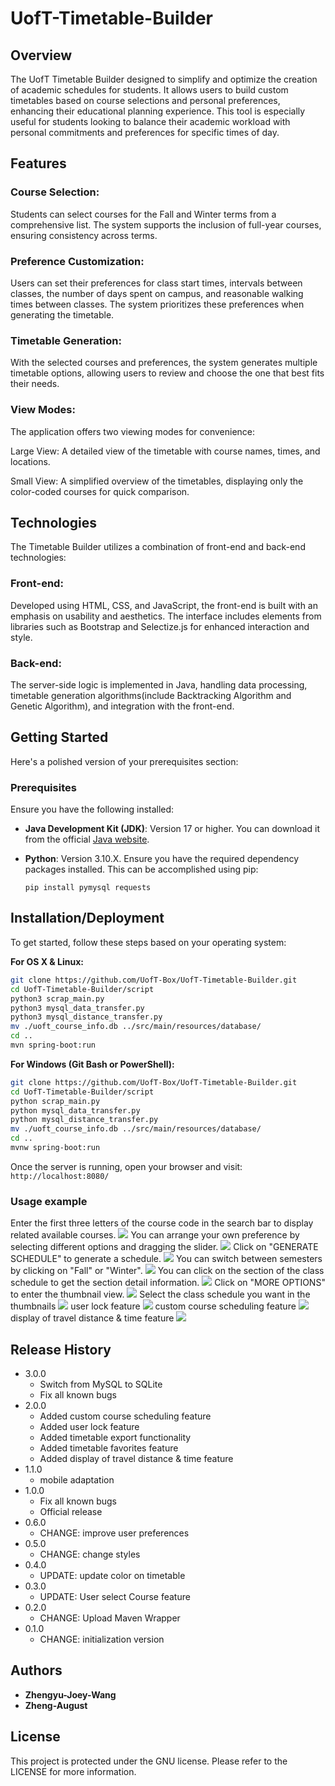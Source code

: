 # UofT-Timetable-Builder
## Overview
The UofT Timetable Builder designed to simplify and optimize the creation of academic schedules for students. It allows users to build custom timetables based on course selections and personal preferences, enhancing their educational planning experience. This tool is especially useful for students looking to balance their academic workload with personal commitments and preferences for specific times of day.

## Features
### Course Selection: 
Students can select courses for the Fall and Winter terms from a comprehensive list. The system supports the inclusion of full-year courses, ensuring consistency across terms.

### Preference Customization: 
Users can set their preferences for class start times, intervals between classes, the number of days spent on campus, and reasonable walking times between classes. The system prioritizes these preferences when generating the timetable.

### Timetable Generation: 
With the selected courses and preferences, the system generates multiple timetable options, allowing users to review and choose the one that best fits their needs.

### View Modes: 
The application offers two viewing modes for convenience:

Large View: A detailed view of the timetable with course names, times, and locations.

Small View: A simplified overview of the timetables, displaying only the color-coded courses for quick comparison.

## Technologies
The Timetable Builder utilizes a combination of front-end and back-end technologies:

### Front-end: 
Developed using HTML, CSS, and JavaScript, the front-end is built with an emphasis on usability and aesthetics. The interface includes elements from libraries such as Bootstrap and Selectize.js for enhanced interaction and style.

### Back-end: 
The server-side logic is implemented in Java, handling data processing, timetable generation algorithms(include Backtracking Algorithm and Genetic Algorithm), and integration with the front-end.

## Getting Started

Here's a polished version of your prerequisites section:

### Prerequisites
Ensure you have the following installed:

+ **Java Development Kit (JDK)**: Version 17 or higher. You can download it from the official [Java website](https://www.oracle.com/java/technologies/javase-jdk17-downloads.html).

+ **Python**: Version 3.10.X. Ensure you have the required dependency packages installed. This can be accomplished using pip:
  ```
  pip install pymysql requests
  ```

## Installation/Deployment

To get started, follow these steps based on your operating system:

**For OS X & Linux:**
```sh
git clone https://github.com/UofT-Box/UofT-Timetable-Builder.git
cd UofT-Timetable-Builder/script
python3 scrap_main.py
python3 mysql_data_transfer.py
python3 mysql_distance_transfer.py
mv ./uoft_course_info.db ../src/main/resources/database/
cd ..
mvn spring-boot:run
```

**For Windows (Git Bash or PowerShell):**
```sh
git clone https://github.com/UofT-Box/UofT-Timetable-Builder.git
cd UofT-Timetable-Builder/script
python scrap_main.py
python mysql_data_transfer.py
python mysql_distance_transfer.py
mv ./uoft_course_info.db ../src/main/resources/database/
cd ..
mvnw spring-boot:run
```

Once the server is running, open your browser and visit:  
`http://localhost:8080/`

### Usage example
Enter the first three letters of the course code in the search bar to display related available courses.
![](https://github.com/UofT-Box/image/tree/master/timetable_builder/timetablebuilder1.png?raw=true)
You can arrange your own preference by selecting different options and dragging the slider.
![](https://github.com/UofT-Box/image/blob/master/timetable_builder/timetablebuilder2.png?raw=true)
Click on "GENERATE SCHEDULE" to generate a schedule.
![](https://github.com/UofT-Box/image/blob/master/timetable_builder/timetablebuilder3.png?raw=true)
You can switch between semesters by clicking on "Fall" or "Winter".
![](https://github.com/UofT-Box/image/blob/master/timetable_builder/timetablebuilder4.png?raw=true)
You can click on the section of the class schedule to get the section detail information.
![](https://github.com/UofT-Box/image/blob/master/timetable_builder/timetablebuilder5.png?raw=true)
Click on "MORE OPTIONS" to enter the thumbnail view.
![](https://github.com/UofT-Box/image/blob/master/timetable_builder/timetablebuilder6.png?raw=true)
Select the class schedule you want in the thumbnails
![](https://github.com/UofT-Box/image/blob/master/timetable_builder/timetablebuilder7.png?raw=true)
user lock feature
![](https://github.com/UofT-Box/image/blob/master/timetable_builder/timetablebuilder8.png?raw=true)
custom course scheduling feature
![](https://github.com/UofT-Box/image/blob/master/timetable_builder/timetablebuilder9.png?raw=true)
display of travel distance & time feature
![](https://github.com/UofT-Box/image/blob/master/timetable_builder/timetablebuilder10.png?raw=true)

## Release History
* 3.0.0
    * Switch from MySQL to SQLite
    * Fix all known bugs
* 2.0.0
    * Added custom course scheduling feature
    * Added user lock feature
    * Added timetable export functionality
    * Added timetable favorites feature
    * Added display of travel distance & time feature
* 1.1.0
    * mobile adaptation
* 1.0.0
    * Fix all known bugs
    * Official release
* 0.6.0
    * CHANGE: improve user preferences
* 0.5.0
    * CHANGE: change styles
* 0.4.0
    * UPDATE: update color on timetable
* 0.3.0
    * UPDATE: User select Course feature
* 0.2.0
    * CHANGE: Upload Maven Wrapper
* 0.1.0
    * CHANGE: initialization version

## Authors

* **Zhengyu-Joey-Wang**
* **Zheng-August**


## License
This project is protected under the GNU license. Please refer to the LICENSE for more information.